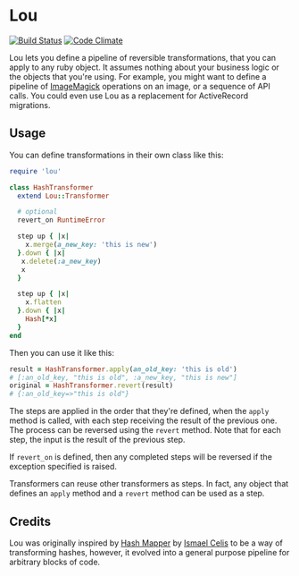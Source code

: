 Lou
===

[![Build Status](https://travis-ci.org/iainbeeston/lou.svg?branch=master)](https://travis-ci.org/iainbeeston/lou)
[![Code Climate](https://codeclimate.com/github/iainbeeston/lou/badges/gpa.svg)](https://codeclimate.com/github/iainbeeston/lou)

Lou lets you define a pipeline of reversible transformations, that you can apply to any ruby object. It assumes nothing about your business logic or the objects that you're using. For example, you might want to define a pipeline of [ImageMagick](http://www.imagemagick.org) operations on an image, or a sequence of API calls. You could even use Lou as a replacement for ActiveRecord migrations.

Usage
-----

You can define transformations in their own class like this:

~~~ruby
require 'lou'

class HashTransformer
  extend Lou::Transformer

  # optional
  revert_on RuntimeError

  step up { |x|
    x.merge(a_new_key: 'this is new')
  }.down { |x|
   x.delete(:a_new_key)
   x
  }

  step up { |x|
    x.flatten
  }.down { |x|
    Hash[*x]
  }
end
~~~

Then you can use it like this:

~~~ruby
result = HashTransformer.apply(an_old_key: 'this is old')
# [:an_old_key, "this is old", :a_new_key, "this is new"]
original = HashTransformer.revert(result)
# {:an_old_key=>"this is old"}
~~~

The steps are applied in the order that they're defined, when the `apply` method is called, with each step receiving the result of the previous one. The process can be reversed using the `revert` method. Note that for each step, the input is the result of the previous step.

If `revert_on` is defined, then any completed steps will be reversed if the exception specified is raised.

Transformers can reuse other transformers as steps. In fact, any object that defines an `apply` method and a `revert` method can be used as a step.

Credits
-------

Lou was originally inspired by [Hash Mapper](http://github.com/ismasan) by [Ismael Celis](http://github.com/ismasan) to be a way of transforming hashes, however, it evolved into a general purpose pipeline for arbitrary blocks of code.